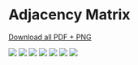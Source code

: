 # Adjacency Matrix

[Download all PDF + PNG](pdfs/matrix-all.zip)

[![](figures/anatomy/matrix.png)](pdfs/matrix_anatomy.pdf)
[![](figures/construction/matrix.png)](pdfs/matrix_construction.pdf)
[![](figures/introduction/matrix.png)](pdfs/matrix_introduction.pdf)
[![](figures/visualpatterns/matrix.png)](pdfs/matrix_visualpattern.pdf)
[![](figures/pitfalls/matrix.png)](pdfs/matrix_pitfalls.pdf)
[![](figures/relative/matrix.png)](pdfs/matrix_relatives.pdf)
[![](figures/falsefriends/matrix.png)](pdfs/matrix_falsefriends.pdf)
